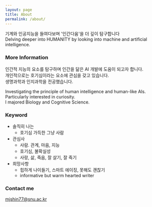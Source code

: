 ```yaml
---
layout: page
title: About
permalink: /about/
---
```


기계와 인공지능을 들여다보며 '인간다움'을 더 깊이 탐구합니다  
Delving deeper into HUMANITY by looking into machine and artificial intelligence. 

### More Information

인간적 지능의 요소를 탐구하며 인간을 닮은 AI 개발에 도움이 되고자 합니다.  
개인적으로는 호기심이라는 요소에 관심을 갖고 있습니다.  
생명과학과 인지과학을 전공했습니다.  
  
Investigating the principle of human intelligence and human-like AIs.  
Particularly interested in curiosity.  
I majored Biology and Cognitive Science.  

### Keyword

- 솔직히 나는
    - 호기심 가득한 그냥 사람
- 관심사
    - 사람. 관계, 마음, 지능
    - 호기심, 불확실성
    - 사랑, 삶, 죽음, 잘 살기, 잘 죽기
- 희망사항
    - 힙하게 나이들기, 스마트 에이징, 못해도 괜찮기
    - informative but warm hearted writer

### Contact me

[mjshin77@snu.ac.kr](mailto:mjshin77@snu.ac.kr)
